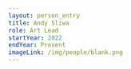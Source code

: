 ```yaml
---
layout: person_entry
title: Andy Sliwa
role: Art Lead
startYear: 2022
endYear: Present
imageLink: /img/people/blank.png
---
```

<!--Put description here:-->
